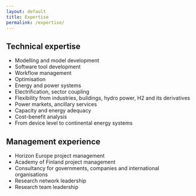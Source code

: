 ```yaml
---
layout: default
title: Expertise
permalink: /expertise/
---
```


## Technical expertise

- Modelling and model development
- Software tool development
- Workflow management
- Optimisation
- Energy and power systems
- Electrification, sector coupling
- Flexibility from industries, buildings, hydro power, H2 and its derivatives
- Power markets, ancillary services
- Capacity and energy adequacy
- Cost-benefit analysis
- From device level to continental energy systems

## Management experience

- Horizon Europe project management
- Academy of Finland project management
- Consultancy for governments, companies and international organisations
- Research network leadership
- Research team leadership


